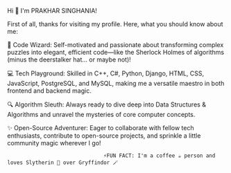  Hi 👋 I'm PRAKHAR SINGHANIA!

First of all, thanks for visiting my profile. Here, what you should know about me:

🎩 Code Wizard: Self-motivated and passionate about transforming complex puzzles into elegant, efficient code—like the Sherlock Holmes of algorithms (minus the deerstalker hat… or maybe not)!

💻 Tech Playground: Skilled in C++, C#, Python, Django, HTML, CSS, JavaScript, PostgreSQL, and MySQL, making me a versatile maestro in both frontend and backend magic.

🔍 Algorithm Sleuth: Always ready to dive deep into Data Structures & Algorithms and unravel the mysteries of core computer concepts.

✨ Open-Source Adventurer: Eager to collaborate with fellow tech enthusiasts, contribute to open-source projects, and sprinkle a little community magic wherever I go!


                                   ⚡FUN FACT: I'm a coffee ☕ person and loves Slytherin 🐍 over Gryffindor 🪄


<!--
**Prakhar-05/Prakhar-05** is a ✨ _special_ ✨ repository because its `README.md` (this file) appears on your GitHub profile.

Here are some ideas to get you started:

- 🔭 I’m currently working on ...
- 🌱 I’m currently learning ...
- 👯 I’m looking to collaborate on ...
- 🤔 I’m looking for help with ...
- 💬 Ask me about ...
- 📫 How to reach me: ...
- 😄 Pronouns: ...
- ⚡ Fun fact: ...
-->
